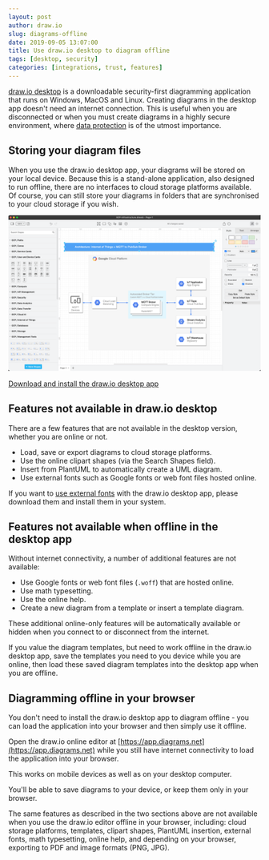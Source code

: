 ```yaml
---
layout: post
author: draw.io
slug: diagrams-offline
date: 2019-09-05 13:07:00
title: Use draw.io desktop to diagram offline
tags: [desktop, security]
categories: [integrations, trust, features]
---
```


[draw.io desktop](https://get.diagrams.net) is a downloadable security-first diagramming application that runs on Windows, MacOS and Linux. Creating diagrams in the desktop app doesn't need an internet connection. This is useful when you are disconnected or when you must create diagrams in a highly secure environment, where [data protection](data-protection.html) is of the utmost importance.

## Storing your diagram files

When you use the draw.io desktop app, your diagrams will be stored on your local device. Because this is a stand-alone application, also designed to run offline, there are no interfaces to cloud storage platforms available. Of course, you can still store your diagrams in folders that are synchronised to your cloud storage if you wish.

<img src="/assets/img/blog/desktop.png" style="max-width:100%;height:auto;" alt="The draw.io desktop app works on MacOS, Windows and Linux">

[Download and install the draw.io desktop app](https://get.diagrams.net)

## Features not available in draw.io desktop

There are a few features that are not available in the desktop version, whether you are online or not.

- Load, save or export diagrams to cloud storage platforms.
- Use the online clipart shapes (via the Search Shapes field).
- Insert from PlantUML to automatically create a UML diagram.
- Use external fonts such as Google fonts or web font files hosted online.

If you want to [use external fonts](external-fonts.html) with the draw.io desktop app, please download them and install them in your system.  

## Features not available when offline in the desktop app

Without internet connectivity, a number of additional features are not available:

- Use Google fonts or web font files (``.woff``) that are hosted online.
- Use math typesetting.
- Use the online help.
- Create a new diagram from a template or insert a template diagram.

These additional online-only features will be automatically available or hidden when you connect to or disconnect from the internet.

If you value the diagram templates, but need to work offline in the draw.io desktop app, save the templates you need to you device while you are online, then load these saved diagram templates into the desktop app when you are offline.

## Diagramming offline in your browser

You don't need to install the draw.io desktop app to diagram offline - you can load the application into your browser and then simply use it offline.

Open the draw.io online editor at [https://app.diagrams.net](https://app.diagrams.net) while you still have internet connectivity to load the application into your browser.

This works on mobile devices as well as on your desktop computer.

You'll be able to save diagrams to your device, or keep them only in your browser.

The same features as described in the two sections above are not available when you use the draw.io editor offline in your browser, including: cloud storage platforms, templates, clipart shapes, PlantUML insertion, external fonts, math typesetting, online help, and depending on your browser, exporting to PDF and image formats (PNG, JPG).
